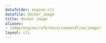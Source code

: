 ```yaml
---
datafolder: engine-cli
datafile: docker_image
title: docker image
aliases:
- /edge/engine/reference/commandline/image/
layout: cli
---
```


<!--
This page is automatically generated from Docker's source code. If you want to
suggest a change to the text that appears here, open a ticket or pull request
in the source repository on GitHub:

https://github.com/docker/cli
-->